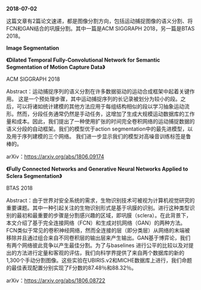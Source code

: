 **2018-07-02**

这篇文章有2篇论文速递，都是图像分割方向，包括运动捕捉图像的语义分割、将FCN和GAN结合的巩膜分割。其中一篇是ACM SIGGRAPH 2018，另一篇是BTAS 2018。

**Image Segmentation**

**《Dilated Temporal Fully-Convolutional Network for Semantic Segmentation of Motion Capture Data》**

ACM SIGGRAPH 2018

Abstract：运动捕捉序列的语义分割在许多数据驱动的运动合成框架中起着关键作用。 这是一个预处理步骤，其中运动捕捉序列的长记录被划分为较小的段。之后，可以将诸如统计建模的其他方法应用于每组结构相似的段以学习抽象运动流形。然而，分段任务通常仍然是手动任务，这增加了生成大规模运动数据库的工作量和成本。因此，我们提出了一种使用扩张的时间完全卷积网络的运动捕捉数据的语义分段的自动框架。我们的模型优于action segmentation中的最先进模型，以及用于序列建模的三个网络。 我们进一步显示我们的模型对高噪音训练标签是鲁棒的。

arXiv：https://arxiv.org/abs/1806.09174



**《Fully Connected Networks and Generative Neural Networks Applied to Sclera Segmentation》**

BTAS 2018

Abstract：由于世界对安全系统的需求，生物识别技术可被视为计算机视觉研究的重要课题。其中一种引起关注的生物识别形式是基于巩膜的识别。进行这种类型识别的最初和最重要的步骤是分割感兴趣的区域，即巩膜（sclera）。在此背景下，本文介绍了基于完全连接网络（FCN）和生成对抗网络（GAN）的两种方法。FCN类似于常见的卷积神经网络，然而全连接的层（即分类层）从网络的末端被移除并且通过组合来自不同卷积层的输出层来产生输出。GAN基于博弈论，我们有两个网络彼此竞争以产生最佳分割。为了与baselines 进行公平的比较以及对提出的方法进行定量和客观的评估，我们向科学界提供了来自两个数据库的新的1,300个手动分割图像。这些实验在UBIRIS.v2和MICHE数据库上进行，我们命题的最佳表现配置分别实现了F分数的87.48％和88.32％。

arXiv：https://arxiv.org/abs/1806.08722